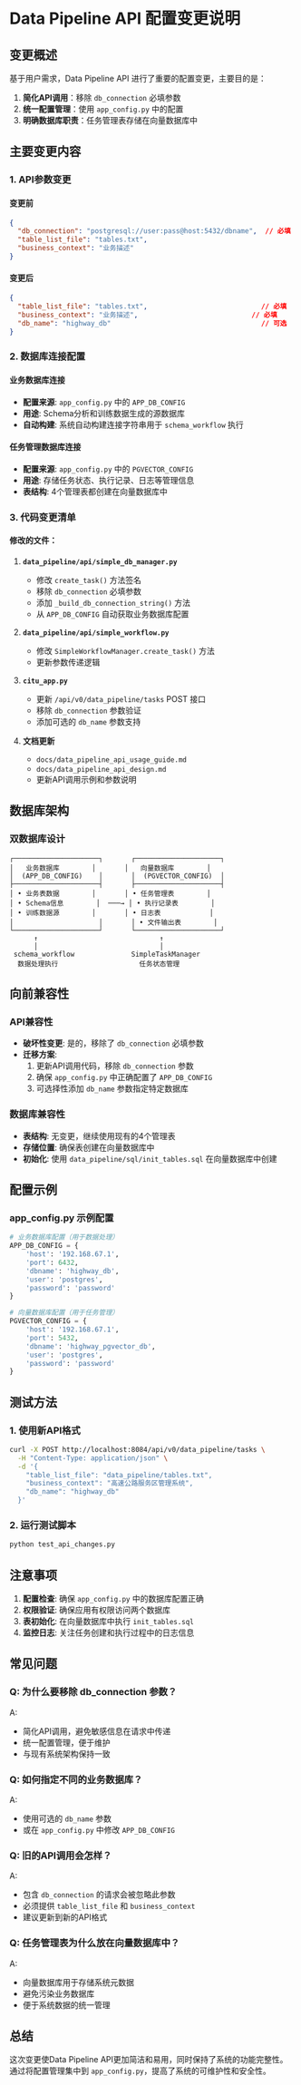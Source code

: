 # Data Pipeline API 配置变更说明

## 变更概述

基于用户需求，Data Pipeline API 进行了重要的配置变更，主要目的是：

1. **简化API调用**：移除 `db_connection` 必填参数
2. **统一配置管理**：使用 `app_config.py` 中的配置
3. **明确数据库职责**：任务管理表存储在向量数据库中

## 主要变更内容

### 1. API参数变更

#### 变更前
```json
{
  "db_connection": "postgresql://user:pass@host:5432/dbname",  // 必填
  "table_list_file": "tables.txt",
  "business_context": "业务描述"
}
```

#### 变更后
```json
{
  "table_list_file": "tables.txt",                            // 必填
  "business_context": "业务描述",                            // 必填
  "db_name": "highway_db"                                     // 可选
}
```

### 2. 数据库连接配置

#### 业务数据库连接
- **配置来源**: `app_config.py` 中的 `APP_DB_CONFIG`
- **用途**: Schema分析和训练数据生成的源数据库
- **自动构建**: 系统自动构建连接字符串用于 `schema_workflow` 执行

#### 任务管理数据库连接
- **配置来源**: `app_config.py` 中的 `PGVECTOR_CONFIG`
- **用途**: 存储任务状态、执行记录、日志等管理信息
- **表结构**: 4个管理表都创建在向量数据库中

### 3. 代码变更清单

#### 修改的文件：

1. **`data_pipeline/api/simple_db_manager.py`**
   - 修改 `create_task()` 方法签名
   - 移除 `db_connection` 必填参数
   - 添加 `_build_db_connection_string()` 方法
   - 从 `APP_DB_CONFIG` 自动获取业务数据库配置

2. **`data_pipeline/api/simple_workflow.py`**
   - 修改 `SimpleWorkflowManager.create_task()` 方法
   - 更新参数传递逻辑

3. **`citu_app.py`**
   - 更新 `/api/v0/data_pipeline/tasks` POST 接口
   - 移除 `db_connection` 参数验证
   - 添加可选的 `db_name` 参数支持

4. **文档更新**
   - `docs/data_pipeline_api_usage_guide.md`
   - `docs/data_pipeline_api_design.md`
   - 更新API调用示例和参数说明

## 数据库架构

### 双数据库设计

```
┌─────────────────────┐       ┌─────────────────────┐
│   业务数据库        │       │   向量数据库        │
│  (APP_DB_CONFIG)    │       │  (PGVECTOR_CONFIG)  │
├─────────────────────┤       ├─────────────────────┤
│ • 业务表数据        │       │ • 任务管理表        │
│ • Schema信息        │  ───→ │ • 执行记录表        │
│ • 训练数据源        │       │ • 日志表            │
│                     │       │ • 文件输出表        │
└─────────────────────┘       └─────────────────────┘
      ↑                              ↑
      │                              │
 schema_workflow              SimpleTaskManager
  数据处理执行                    任务状态管理
```

## 向前兼容性

### API兼容性
- **破坏性变更**: 是的，移除了 `db_connection` 必填参数
- **迁移方案**: 
  1. 更新API调用代码，移除 `db_connection` 参数
  2. 确保 `app_config.py` 中正确配置了 `APP_DB_CONFIG`
  3. 可选择性添加 `db_name` 参数指定特定数据库

### 数据库兼容性
- **表结构**: 无变更，继续使用现有的4个管理表
- **存储位置**: 确保表创建在向量数据库中
- **初始化**: 使用 `data_pipeline/sql/init_tables.sql` 在向量数据库中创建

## 配置示例

### app_config.py 示例配置

```python
# 业务数据库配置（用于数据处理）
APP_DB_CONFIG = {
    'host': '192.168.67.1',
    'port': 6432,
    'dbname': 'highway_db',
    'user': 'postgres',
    'password': 'password'
}

# 向量数据库配置（用于任务管理）
PGVECTOR_CONFIG = {
    'host': '192.168.67.1',
    'port': 5432,
    'dbname': 'highway_pgvector_db',
    'user': 'postgres',
    'password': 'password'
}
```

## 测试方法

### 1. 使用新API格式
```bash
curl -X POST http://localhost:8084/api/v0/data_pipeline/tasks \
  -H "Content-Type: application/json" \
  -d '{
    "table_list_file": "data_pipeline/tables.txt",
    "business_context": "高速公路服务区管理系统",
    "db_name": "highway_db"
  }'
```

### 2. 运行测试脚本
```bash
python test_api_changes.py
```

## 注意事项

1. **配置检查**: 确保 `app_config.py` 中的数据库配置正确
2. **权限验证**: 确保应用有权限访问两个数据库
3. **表初始化**: 在向量数据库中执行 `init_tables.sql`
4. **监控日志**: 关注任务创建和执行过程中的日志信息

## 常见问题

### Q: 为什么要移除 db_connection 参数？
A: 
- 简化API调用，避免敏感信息在请求中传递
- 统一配置管理，便于维护
- 与现有系统架构保持一致

### Q: 如何指定不同的业务数据库？
A: 
- 使用可选的 `db_name` 参数
- 或在 `app_config.py` 中修改 `APP_DB_CONFIG`

### Q: 旧的API调用会怎样？
A: 
- 包含 `db_connection` 的请求会被忽略此参数
- 必须提供 `table_list_file` 和 `business_context`
- 建议更新到新的API格式

### Q: 任务管理表为什么放在向量数据库中？
A: 
- 向量数据库用于存储系统元数据
- 避免污染业务数据库
- 便于系统数据的统一管理

## 总结

这次变更使Data Pipeline API更加简洁和易用，同时保持了系统的功能完整性。通过将配置管理集中到 `app_config.py`，提高了系统的可维护性和安全性。